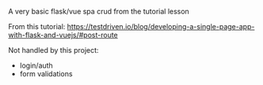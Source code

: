 A very basic flask/vue spa crud from the tutorial lesson

From this tutorial: https://testdriven.io/blog/developing-a-single-page-app-with-flask-and-vuejs/#post-route


Not handled by this project:
- login/auth
- form validations
